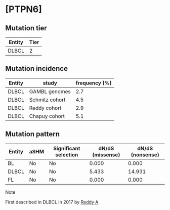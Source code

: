 # [PTPN6]

## Mutation tier

|Entity|Tier|
|------|----|
|DLBCL |2   |

## Mutation incidence

|Entity|study         |frequency (%)|
|------|--------------|-------------|
|DLBCL |GAMBL genomes |2.7          |
|DLBCL |Schmitz cohort|4.5          |
|DLBCL |Reddy cohort  |2.9          |
|DLBCL |Chapuy cohort |5.1          |

## Mutation pattern

|Entity|aSHM|Significant selection|dN/dS (missense)|dN/dS (nonsense)|
|------|----|---------------------|----------------|----------------|
|BL    |No  |No                   |0.000           | 0.000          |
|DLBCL |No  |No                   |5.433           |14.931          |
|FL    |No  |No                   |0.000           | 0.000          |


> [!NOTE]
> First described in DLBCL in 2017 by [Reddy A](https://pubmed.ncbi.nlm.nih.gov/28985567)